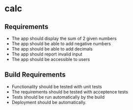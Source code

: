 # calc

## Requirements
* The app should display the sum of 2 given numbers
* The app should be able to add negative numbers
* The app should be able to add decimals
* The app should report invalid input
* The app should be accessible to users

## Build Requirements
* Functionality should be tested with unit tests
* The requirements should be tested with acceptence tests
* Tests should be run automatically by the build
* Deployment should be automatically.
